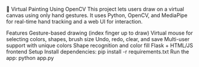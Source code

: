 🎨 Virtual Painting Using OpenCV
This project lets users draw on a virtual canvas using only hand gestures. It uses Python, OpenCV, and MediaPipe for real-time hand tracking and a web UI for interaction.

Features
Gesture-based drawing (index finger up to draw)
Virtual mouse for selecting colors, shapes, brush size
Undo, redo, clear, and save
Multi-user support with unique colors
Shape recognition and color fill
Flask + HTML/JS frontend
Setup
Install dependencies: pip install -r requirements.txt
Run the app: python app.py
